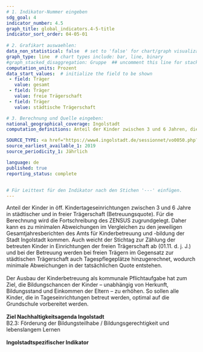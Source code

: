 ```yaml
---
# 1. Indikator-Nummer eingeben 
sdg_goal: 4 
indicator_number: 4.5
graph_title: global_indicators.4-5-title
indicator_sort_order: 04-05-01
 
# 2. Grafikart auswaehlen: 
data_non_statistical: false  # set to 'false' for chart/graph visualization 
graph_type: line  # chart types include: bar, line, binary 
#graph_stacked_disaggregation: Gruppe  ## uncomment this line for stacked bars. eplace 'Geschlecht' with the field of aggregation. 
computation_units: Prozent
data_start_values:  # initialize the field to be shown  
 - field: Träger 
   value: gesamt
 - field: Träger
   value: freie Trägerschaft
 - field: Träger
   value: städtische Trägerschaft

# 3. Berechnung und Quelle eingeben: 
national_geographical_coverage: Ingolstadt 
computation_definitions: Anteil der Kinder zwischen 3 und 6 Jahren, die in Kindertageseinrichtungen betreut werden, an der Anzahl aller Kinder zwischen 3 und 6 Jahren in städtischer und in freier Trägerschaft

SOURCE_TYPE: <a href="https://www4.ingolstadt.de/sessionnet/vo0050.php?__kvonr=13604">Gesamtjahresbericht Stadt Ingolstadt, Amt für Kinderbetreuung und -bildung 2019</a>, <a href="https://www4.ingolstadt.de/sessionnet/vo0050.php?__kvonr=14505">Gesamtjahresbericht Stadt Ingolstadt, Amt für Kinderbetreuung und -bildung 2020</a>, <a href="https://www4.ingolstadt.de/sessionnet/vo0050.php?__kvonr=15719">Gesamtjahresbericht Stadt Ingolstadt, Amt für Kinderbetreuung und -bildung 2021</a>, <a href="https://www4.ingolstadt.de/sessionnet/vo0050.php?__kvonr=16837">Gesamtjahresbericht Stadt Ingolstadt, Amt für Kinderbetreuung und -bildung 2022</a>, <a href="https://www4.ingolstadt.de/sessionnet/vo0050.php?__kvonr=18971">Gesamtjahresbericht Stadt Ingolstadt, Amt für Kinderbetreuung und -bildung 2023</a> und <a href="https://www.statistikdaten.bayern.de/genesis//online?operation=table&code=12411-006z&bypass=true&levelindex=1&levelid=1730379255456#abreadcrumb">Bayerisches Landesamt für Statistik</a> # data source  
source_earliest_available_1: 2019
source_periodicity_1: Jährlich

language: de   
published: true 
reporting_status: complete
 
 
# Für Leittext für den Indikator nach den Stichen '---' einfügen. 
---
```

Anteil der Kinder in öff. Kindertageseinrichtungen zwischen 3 und 6 Jahre in städtischer und in freier Trägerschaft (Betreuungsquote). Für die Berechnung wird die Fortschreibung des ZENSUS zugrundgelegt. Daher kann es zu minimalen Abweichungen im Vergleichen zu den jeweiligen Gesamtjahresberichten des Amts für Kinderbetreuung und -bildung der Stadt Ingolstadt kommen. Auch weicht der Stichtag zur Zählung der betreuten Kinder in Einrichtungen der freien Trägerschaft ab (01.11. d. j. J.) und bei der Betreuung werden bei freien Trägern im Gegensatz zur städtischen Trägerschaft auch Tagespflegeplätze hinzugerechnet, wodurch minimale Abweichungen in der tatsächlichen Quote entstehen.<br>
<br>Der Ausbau der Kinderbetreuung als kommunale Pflichtaufgabe hat zum Ziel, die Bildungschancen der Kinder – unabhängig von Herkunft, Bildungsstand und Einkommen der Eltern – zu erhöhen. So sollen alle Kinder, die in Tageseinrichtungen betreut werden, optimal auf die Grundschule vorbereitet werden.<br>
<br>
<b>Ziel Nachhaltigkeitsagenda Ingolstadt</b><br>
B2.3: Förderung der Bildungsteilhabe / Bildungsgerechtigkeit und lebenslangem Lernen<br>
<br>
<b>Ingolstadtspezifischer Indikator</b>

